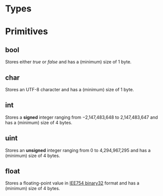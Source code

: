 # Types

# Primitives

## bool

Stores either _true_ or _false_ and has a (minimum) size of 1 byte.

## char

Stores an UTF-8 character and has a (minimum) size of 1 byte. 

## int

Stores a **signed** integer ranging from −2,147,483,648 to 2,147,483,647 and has a (minimum) size of 4 bytes.

## uint

Stores an **unsigned** integer ranging from 0 to 4,294,967,295 and has a (minimum) size of 4 bytes.

## float

Stores a floating-point value in [IEE754 binary32](https://en.wikipedia.org/wiki/Single-precision_floating-point_format) format and has a (minimum) size of 4 bytes.